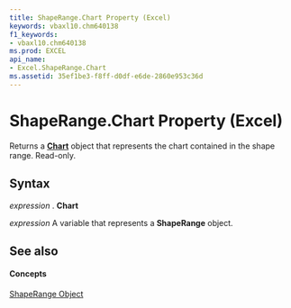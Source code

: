 ```yaml
---
title: ShapeRange.Chart Property (Excel)
keywords: vbaxl10.chm640138
f1_keywords:
- vbaxl10.chm640138
ms.prod: EXCEL
api_name:
- Excel.ShapeRange.Chart
ms.assetid: 35ef1be3-f8ff-d0df-e6de-2860e953c36d
---
```



# ShapeRange.Chart Property (Excel)

Returns a  **[Chart](chart-object-excel.md)** object that represents the chart contained in the shape range. Read-only.


## Syntax

 _expression_ . **Chart**

 _expression_ A variable that represents a **ShapeRange** object.


## See also


#### Concepts


[ShapeRange Object](shaperange-object-excel.md)

